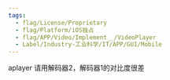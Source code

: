 ```yaml
---
tags:
  - flag/License/Proprietary
  - flag/Platform/iOS独占
  - flag/APP/Video/Implement__/VideoPlayer
  - Label/Industry-工业科学/IT/APP/GUI/Mobile
---
```


aplayer 请用解码器2，解码器1的对比度很差
